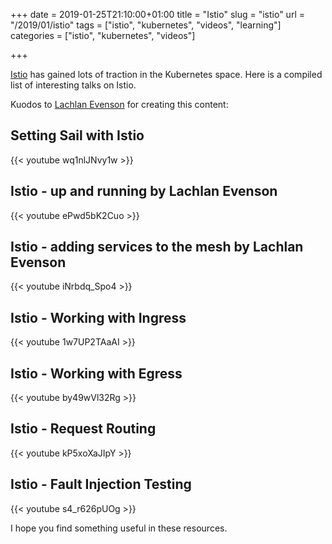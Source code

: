 +++
date = 2019-01-25T21:10:00+01:00
title = "Istio"
slug = "istio" 
url = "/2019/01/istio"
tags = ["istio", "kubernetes", "videos", "learning"]
categories = ["istio", "kubernetes", "videos"]

+++

[Istio](https://istio.io/) has gained lots of traction in the Kubernetes space. Here is a compiled list of interesting talks on Istio. 

Kuodos to [Lachlan Evenson](https://twitter.com/lachlanevenson) for creating this content:

## Setting Sail with Istio
{{< youtube wq1nlJNvy1w >}}

## Istio - up and running by Lachlan Evenson
{{< youtube ePwd5bK2Cuo >}}

## Istio - adding services to the mesh by Lachlan Evenson
{{< youtube iNrbdq_Spo4 >}}

## Istio - Working with Ingress
{{< youtube 1w7UP2TAaAI >}}

## Istio - Working with Egress
{{< youtube by49wVl32Rg >}}

## Istio - Request Routing
{{< youtube kP5xoXaJIpY >}}

## Istio - Fault Injection Testing
{{< youtube s4_r626pUOg >}}

I hope you find something useful in these resources.
